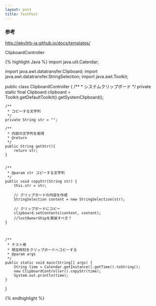 ```yaml
---
layout: post
title: TestPost
---
```



### 参考
http://jekyllrb-ja.github.io/docs/templates/

ClipboardController

{% highlight Java  %}
import java.util.Calendar;

import java.awt.datatransfer.Clipboard;
import java.awt.datatransfer.StringSelection;
import java.awt.Toolkit;

public class ClipboardController {
	/**
	 * システムクリップボード
	 */
	private static final Clipboard clipboard = Toolkit.getDefaultToolkit().getSystemClipboard();

	
	/**
	 * コピーする文字列
	 */
	private String str = "";
	
	/**
	 * 内部の文字列を取得
	 * @return
	 */
	public String getStr(){
		return str;
	}


	/**
	 * @param str コピーする文字列
	 */
	public void copyStr(String str) {
		this.str = str;

		// クリップボードの内容を作成
		StringSelection content = new StringSelection(str);
		
		// クリップボードにコピー
		clipboard.setContents(content, content);
		//lostOwnerShipを実装すべき？
	}



	/**
	 * テスト用
	 * 現在時刻をクリップボードへコピーする
	 * @param args
	 */
	public static void main(String[] args) {
		String time = Calendar.getInstance().getTime().toString();
		new ClipboardController().copyStr(time);
		System.out.println(time);
	}

}

{% endhighlight %} 



